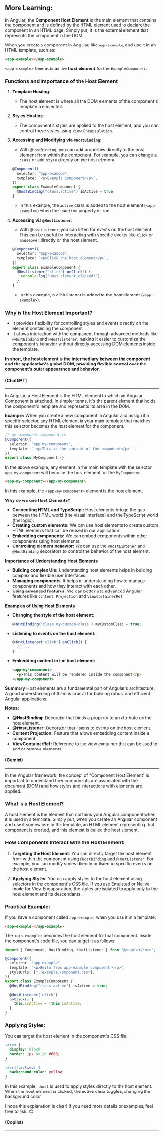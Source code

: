 ## More Learning:

In Angular, the **Component Host Element** is the main element that contains the component and is defined by the HTML element used to declare the component in an HTML page. Simply put, it is the external element that represents the component in the DOM.

When you create a component in Angular, like `app-example`, and use it in an HTML template, such as:

```html
<app-example></app-example>
```

`<app-example>` here acts as the **host element** for the `ExampleComponent`.

### Functions and Importance of the Host Element

1. **Template Hosting**:

   - The host element is where all the DOM elements of the component's template are injected.

2. **Styles Hosting**:

   - The component’s styles are applied to the host element, and you can control these styles using `View Encapsulation`.

3. **Accessing and Modifying via `@HostBinding`**:

   - With `@HostBinding`, you can add properties directly to the host element from within the component. For example, you can change a `class` or add `style` directly on the host element.

   ```typescript
   @Component({
     selector: "app-example",
     template: `<p>Example Component</p>`,
   })
   export class ExampleComponent {
     @HostBinding("class.active") isActive = true;
   }
   ```

   - In this example, the `active` class is added to the host element (`<app-example>`) when the `isActive` property is true.

4. **Accessing via `@HostListener`**:

   - With `@HostListener`, you can listen for events on the host element. This can be useful for interacting with specific events like `click` or `mouseover` directly on the host element.

   ```typescript
   @Component({
     selector: "app-example",
     template: `<p>Click the host element</p>`,
   })
   export class ExampleComponent {
     @HostListener("click") onClick() {
       console.log("Host element clicked!");
     }
   }
   ```

   - In this example, a click listener is added to the host element (`<app-example>`).

### Why is the Host Element Important?

- It provides flexibility for controlling styles and events directly on the element containing the component.
- It allows interaction with the component through advanced methods like `@HostBinding` and `@HostListener`, making it easier to customize the component’s behavior without directly accessing DOM elements inside the template.

**In short, the host element is the intermediary between the component and the application's global DOM, providing flexible control over the component’s outer appearance and behavior.**

#### (ChatGPT)

---

In Angular, a Host Element is the HTML element to which an Angular Component is attached. In simpler terms, it's the parent element that holds the component's template and represents its area in the DOM.

**Example:**
When you create a new component in Angular and assign it a specific selector, any HTML element in your main template that matches this selector becomes the host element for the component.

```typescript
// my-component.component.ts
@Component({
  selector: "app-my-component",
  template: ` <p>This is the content of the component</p> `,
})
export class MyComponent {}
```

In the above example, any element in the main template with the selector `app-my-component` will become the host element for the `MyComponent`.

```html
<app-my-component></app-my-component>
```

In this example, the `<app-my-component>` element is the host element.

**Why do we use Host Elements?**

- **Connecting HTML and TypeScript:** Host elements bridge the gap between the HTML world (the visual interface) and the TypeScript world (the logic).
- **Creating custom elements:** We can use host elements to create custom HTML elements that can be reused in our application.
- **Embedding components:** We can embed components within other components using host elements.
- **Controlling element behavior:** We can use the `@HostListener` and `@HostBinding` decorators to control the behavior of the host element.

**Importance of Understanding Host Elements**

- **Building complex UIs:** Understanding host elements helps in building complex and flexible user interfaces.
- **Managing components:** It helps in understanding how to manage components and how they interact with each other.
- **Using advanced features:** We can better use advanced Angular features like `Content Projection` and `ViewContainerRef`.

**Examples of Using Host Elements**

- **Changing the style of the host element:**
  ```typescript
  @HostBinding('class.my-custom-class') myCustomClass = true;
  ```
- **Listening to events on the host element:**
  ```typescript
  @HostListener('click') onClick() {
    // ...
  }
  ```
- **Embedding content in the host element:**
  ```html
  <app-my-component>
    <p>This content will be rendered inside the component</p>
  </app-my-component>
  ```

**Summary**
Host elements are a fundamental part of Angular's architecture. A good understanding of them is crucial for building robust and efficient Angular applications.

**Notes:**

- **@HostBinding:** Decorator that binds a property to an attribute on the host element.
- **@HostListener:** Decorator that listens to events on the host element.
- **Content Projection:** Feature that allows embedding content inside a component.
- **ViewContainerRef:** Reference to the view container that can be used to add or remove elements.

#### (Gemini)

---

In the Angular framework, the concept of "Component Host Element" is important to understand how components are associated with the document (DOM) and how styles and interactions with elements are applied.

### What is a Host Element?

A host element is the element that contains your Angular component when it is used in a template. Simply put, when you create an Angular component and use it somewhere in the template, an HTML element representing that component is created, and this element is called the host element.

### How Components Interact with the Host Element:

1. **Targeting the Host Element**:
   You can directly target the host element from within the component using `@HostBinding` and `@HostListener`. For example, you can modify styles directly or listen to specific events on the host element.

2. **Applying Styles**:
   You can apply styles to the host element using selectors in the component's CSS file. If you use Emulated or Native mode for View Encapsulation, the styles are isolated to apply only to the host element and its descendants.

### Practical Example:

If you have a component called `app-example`, when you use it in a template:

```html
<app-example></app-example>
```

The `<app-example>` becomes the host element for that component. Inside the component's code file, you can target it as follows:

```typescript
import { Component, HostBinding, HostListener } from "@angular/core";

@Component({
  selector: "app-example",
  template: "<p>Hello from app-example component!</p>",
  styleUrls: ["./example.component.css"],
})
export class ExampleComponent {
  @HostBinding("class.active") isActive = true;

  @HostListener("click")
  onClick() {
    this.isActive = !this.isActive;
  }
}
```

### Applying Styles:

You can target the host element in the component's CSS file:

```css
:host {
  display: block;
  border: 1px solid #000;
}

:host(.active) {
  background-color: yellow;
}
```

In this example, `:host` is used to apply styles directly to the host element. When the host element is clicked, the active class toggles, changing the background color.

I hope this explanation is clear! If you need more details or examples, feel free to ask. 😊

#### (Copilot)

---
